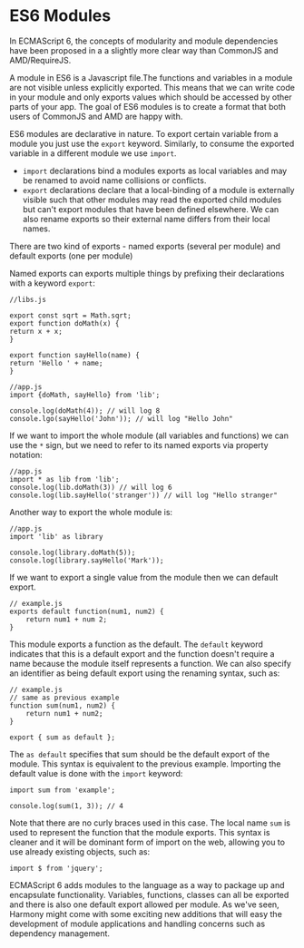 # ES6 Modules

In ECMAScript 6, the concepts of modularity and module dependencies have been proposed in a a slightly more clear way than CommonJS and AMD/RequireJS.

A module in ES6 is a Javascript file.The functions and variables in a module are not visible unless explicitly exported. This means that we can write code in your module and only exports values which should be accessed by other parts of your app. The goal of ES6 modules is to create a format that both users of CommonJS and AMD are happy with.

ES6 modules are declarative in nature. To export certain variable from a module you just use the `export` keyword. Similarly, to consume the exported variable in a different module we use `import`.

- `import` declarations bind a modules exports as local variables and may be renamed to avoid name collisions or conflicts.
- `export` declarations declare that a local-binding of a module is externally visible such that other modules  may read the exported child modules but can't export modules that have been defined elsewhere. We can also rename exports so their external name differs from their local names.

There are two kind of exports - named exports (several per module) and default exports (one per module)

Named exports can exports multiple things by prefixing their declarations with a keyword `export`:

```
//libs.js

export const sqrt = Math.sqrt;
export function doMath(x) {
return x + x;
}

export function sayHello(name) {
return 'Hello ' + name;
}

//app.js
import {doMath, sayHello} from 'lib';

console.log(doMath(4)); // will log 8
console.lgo(sayHello('John')); // will log "Hello John"

```

If we want to import the whole module (all variables and functions) we can use the `*` sign, but we need to refer to its named exports via property notation:

```
//app.js
import * as lib from 'lib';
console.log(lib.doMath(3)) // will log 6
console.log(lib.sayHello('stranger')) // will log "Hello stranger"
```

Another way to export the whole module is:

```
//app.js
import 'lib' as library

console.log(library.doMath(5));
console.log(library.sayHello('Mark'));
```

If we want to export a single value from the module then we can default export. 

```
// example.js
exports default function(num1, num2) {
    return num1 + num 2;
}
```

This module exports a function as the default. The `default` keyword indicates that this is a default export and the function doesn't require a name because the module itself represents a function. We can also specify an identifier as being default export using the renaming syntax, such as:

```
// example.js
// same as previous example
function sum(num1, num2) {
    return num1 + num2;
}

export { sum as default };
```

The `as default` specifies that sum should be the default export of the module. This syntax is equivalent to the previous example. Importing the default value is done with the `import` keyword:

```
import sum from 'example';

console.log(sum(1, 3)); // 4
```

Note that there are no curly braces used in this case. The local name `sum` is used to represent the function that the module exports. This syntax is cleaner and it will be dominant form of import on the web, allowing you to use already existing objects, such as:

```
import $ from 'jquery';
```

ECMAScript 6 adds modules to the language as a way to package up and encapsulate functionality. Variables, functions, classes can all be exported and there is also one default export allowed per module. As we've seen, Harmony might come with some exciting new additions that will easy the development of module applications and handling concerns such as dependency management.
